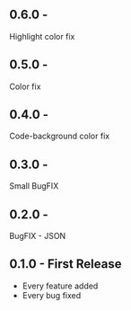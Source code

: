 ## 0.6.0 - 
Highlight color fix

## 0.5.0 -
Color fix

## 0.4.0 -
Code-background color fix

## 0.3.0 -
Small BugFIX

## 0.2.0 -
BugFIX - JSON

## 0.1.0 - First Release
* Every feature added
* Every bug fixed
